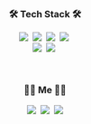 
<h3 align="center">🛠 Tech Stack 🛠</h3>
<!-- <p align="center"> Techs that I've used at least once </p> -->

<p align="center">
<!--   https://img.shields.io/badge/{배지이름}-{css컬러}?style={스타일}&logo={로고}&logoColor={로고컬러} -->
  <img src="https://img.shields.io/badge/react-61DAFB?style=for-the-badge&logo=React&logoColor=white"/></a>&nbsp 
  <img src="https://img.shields.io/badge/Javascript-ffb13b?style=for-the-badge&logo=javascript&logoColor=white"/></a>&nbsp 
  <img src="https://img.shields.io/badge/html-E34F26?style=for-the-badge&logo=html5&logoColor=white"></a>&nbsp 
  <img src="https://img.shields.io/badge/css-1572B6?style=for-the-badge&logo=css3&logoColor=white"/></a>&nbsp 
  <br>
  <img src="https://img.shields.io/badge/TypeScript-007ACC?style=flat-square&logo=TypeScript&logoColor=white"/></a>&nbsp 
  <img src="https://img.shields.io/badge/vue.js-4FC08D?style=flat-square&logo=vue.js&logoColor=white">&nbsp 
</p>
  
<br>


<h3 align="center"> 🧑‍💻 Me 🧑‍💻 </h3>
<p align="center">
  <a href="https://velog.io/@krungy"><img src="https://img.shields.io/badge/Blog-11B48A?style=flat-square&logo=Vimeo&logoColor=white&link=https://velog.io/@krungy"/></a>&nbsp
  <a href="https://lake-pasta-a35.notion.site/About-Krungy-45710d3e2b9542f4bb21a517f425923e"><img src="https://img.shields.io/badge/AboutMe-181717?style=flat-square&logo=Notion&logoColor=white&link=https://www.instagram.com/woo0_hooo/"/></a>&nbsp
  <a href="mailto:furler711@gmail.com"><img src="https://img.shields.io/badge/Gmail-d14836?style=flat-square&logo=Gmail&logoColor=white&link=furler711@gmail.com"/></a>
</p>
<br>

<!-- [![Hits](https://hits.seeyoufarm.com/api/count/incr/badge.svg?url=https%3A%2F%2Fgithub.com%2Fkrungy&count_bg=%2379C83D&title_bg=%23555555&icon=&icon_color=%23E7E7E7&title=hits&edge_flat=false)](https://hits.seeyoufarm.com)
 -->

<!-- ### Machine Learning Engineer
- Machine Learing Engineer in Trasportation industry(Mobility - Car Sharing, Ride Hailing)
- I organize a group of developers who write blog posts - 글쓰는 개발자 모임, [글또](https://bit.ly/geultto)

### Interest
- MLOps(Machine Learing Operation - Especially, ML/DL Model Production)
- Google Cloud Platform(Especially, BigQuery)
- Operation Research
- Leadership, Mentoring, Writing, Presentation

<div align=center>

[![Tech Blog Badge](http://img.shields.io/badge/-Tech%20blog-black?style=flat-square&logo=github&link=https://zzsza.github.io/)](https://zzsza.github.io/) 
[![Linkedin Badge](https://img.shields.io/badge/-LinkedIn-blue?style=flat-square&logo=Linkedin&logoColor=white&link=https://www.linkedin.com/in/seong-yun-byeon-8183a8113/)](https://www.linkedin.com/in/seong-yun-byeon-8183a8113/) 
[![Youtube Badge](https://img.shields.io/badge/Youtube-ff0000?style=flat-square&logo=youtube&link=https://www.youtube.com/c/kyleschool)](https://www.youtube.com/c/kyleschool) 
[![Facebook Badge](https://img.shields.io/badge/-Facebook-1877f2?style=flat-square&logo=facebook&logoColor=white&link=https://www.facebook.com/zzsza)](https://www.facebook.com/zzsza) 
[![Instagram Badge](https://img.shields.io/badge/-Instagram-dd2a7b?style=flat-square&logo=instagram&logoColor=white&link=https://www.instagram.com/data.scientist/)](https://www.instagram.com/data.scientist/) 
[![Gmail Badge](https://img.shields.io/badge/-Gmail-d14836?style=flat-square&logo=Gmail&logoColor=white&link=mailto:snugyun01@gmail.com)](mailto:snugyun01@gmail.com)
</div> -->
